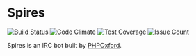# Spires
[![Build Status](https://travis-ci.org/phpoxford/spires.svg?branch=master)](https://travis-ci.org/phpoxford/spires)
[![Code Climate](https://codeclimate.com/github/phpoxford/spires/badges/gpa.svg)](https://codeclimate.com/github/phpoxford/spires)
[![Test Coverage](https://codeclimate.com/github/phpoxford/spires/badges/coverage.svg)](https://codeclimate.com/github/phpoxford/spires/coverage)
[![Issue Count](https://codeclimate.com/github/phpoxford/spires/badges/issue_count.svg)](https://codeclimate.com/github/phpoxford/spires)

Spires is an IRC bot built by [PHPOxford](http://phpoxford.uk).